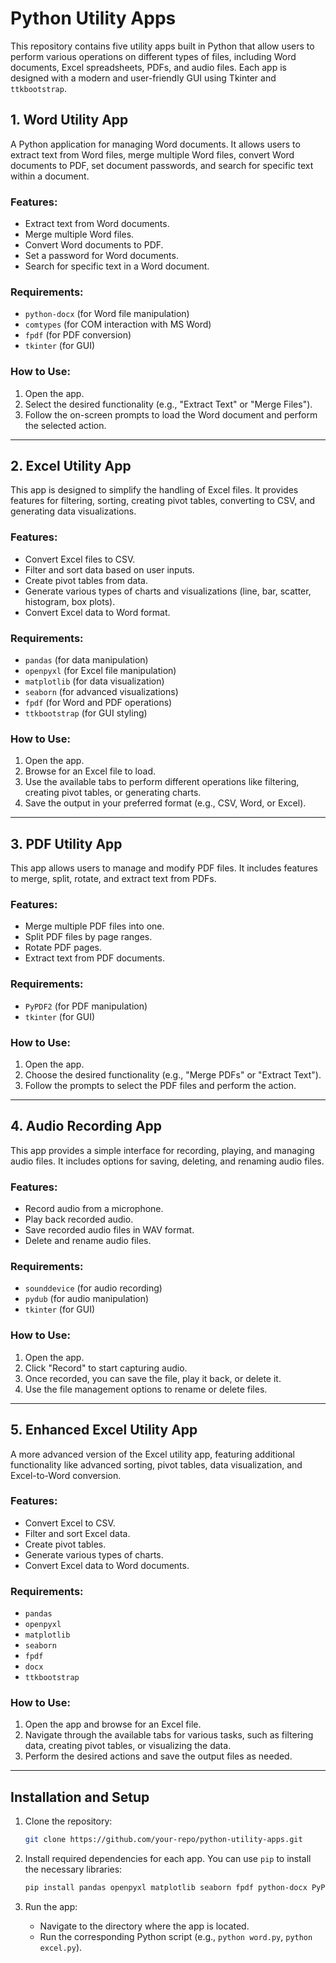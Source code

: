 

# Python Utility Apps

This repository contains five utility apps built in Python that allow users to perform various operations on different types of files, including Word documents, Excel spreadsheets, PDFs, and audio files. Each app is designed with a modern and user-friendly GUI using Tkinter and `ttkbootstrap`.

## 1. **Word Utility App**
A Python application for managing Word documents. It allows users to extract text from Word files, merge multiple Word files, convert Word documents to PDF, set document passwords, and search for specific text within a document.

### Features:
- Extract text from Word documents.
- Merge multiple Word files.
- Convert Word documents to PDF.
- Set a password for Word documents.
- Search for specific text in a Word document.

### Requirements:
- `python-docx` (for Word file manipulation)
- `comtypes` (for COM interaction with MS Word)
- `fpdf` (for PDF conversion)
- `tkinter` (for GUI)

### How to Use:
1. Open the app.
2. Select the desired functionality (e.g., "Extract Text" or "Merge Files").
3. Follow the on-screen prompts to load the Word document and perform the selected action.

---

## 2. **Excel Utility App**
This app is designed to simplify the handling of Excel files. It provides features for filtering, sorting, creating pivot tables, converting to CSV, and generating data visualizations.

### Features:
- Convert Excel files to CSV.
- Filter and sort data based on user inputs.
- Create pivot tables from data.
- Generate various types of charts and visualizations (line, bar, scatter, histogram, box plots).
- Convert Excel data to Word format.

### Requirements:
- `pandas` (for data manipulation)
- `openpyxl` (for Excel file manipulation)
- `matplotlib` (for data visualization)
- `seaborn` (for advanced visualizations)
- `fpdf` (for Word and PDF operations)
- `ttkbootstrap` (for GUI styling)

### How to Use:
1. Open the app.
2. Browse for an Excel file to load.
3. Use the available tabs to perform different operations like filtering, creating pivot tables, or generating charts.
4. Save the output in your preferred format (e.g., CSV, Word, or Excel).

---

## 3. **PDF Utility App**
This app allows users to manage and modify PDF files. It includes features to merge, split, rotate, and extract text from PDFs.

### Features:
- Merge multiple PDF files into one.
- Split PDF files by page ranges.
- Rotate PDF pages.
- Extract text from PDF documents.

### Requirements:
- `PyPDF2` (for PDF manipulation)
- `tkinter` (for GUI)

### How to Use:
1. Open the app.
2. Choose the desired functionality (e.g., "Merge PDFs" or "Extract Text").
3. Follow the prompts to select the PDF files and perform the action.

---

## 4. **Audio Recording App**
This app provides a simple interface for recording, playing, and managing audio files. It includes options for saving, deleting, and renaming audio files.

### Features:
- Record audio from a microphone.
- Play back recorded audio.
- Save recorded audio files in WAV format.
- Delete and rename audio files.

### Requirements:
- `sounddevice` (for audio recording)
- `pydub` (for audio manipulation)
- `tkinter` (for GUI)

### How to Use:
1. Open the app.
2. Click "Record" to start capturing audio.
3. Once recorded, you can save the file, play it back, or delete it.
4. Use the file management options to rename or delete files.

---

## 5. **Enhanced Excel Utility App**
A more advanced version of the Excel utility app, featuring additional functionality like advanced sorting, pivot tables, data visualization, and Excel-to-Word conversion.

### Features:
- Convert Excel to CSV.
- Filter and sort Excel data.
- Create pivot tables.
- Generate various types of charts.
- Convert Excel data to Word documents.

### Requirements:
- `pandas`
- `openpyxl`
- `matplotlib`
- `seaborn`
- `fpdf`
- `docx`
- `ttkbootstrap`

### How to Use:
1. Open the app and browse for an Excel file.
2. Navigate through the available tabs for various tasks, such as filtering data, creating pivot tables, or visualizing the data.
3. Perform the desired actions and save the output files as needed.

---

## Installation and Setup

1. Clone the repository:
   ```bash
   git clone https://github.com/your-repo/python-utility-apps.git
   ```

2. Install required dependencies for each app. You can use `pip` to install the necessary libraries:

   ```bash
   pip install pandas openpyxl matplotlib seaborn fpdf python-docx PyPDF2 sounddevice pydub ttkbootstrap
   ```

3. Run the app:
   - Navigate to the directory where the app is located.
   - Run the corresponding Python script (e.g., `python word.py`, `python excel.py`).


